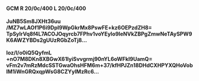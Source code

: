 #### GCM R 20/0c/400 L 20/0c/400
**JuNB5Sm8JXHt36uu**<br/>**/MZ7wLAOf1P6i9DpI9WpGkrMx8PswFE+kz6OEPzdZH8=**<br/>**TpSyIrVq8f4L7ACOJOqyrcb7FPhv1voYEylo9IeNVkZBPgZmwNeTAySPW9K6AWZYBDs2gUUzRGbZoTj8...**<br/><br/>
**Ioz/l/o0iQ5QyfmL**<br/>**+nO7M8DKn8XBGwX61IyiSvvgrmj90nYL6oWFkl9UamQ=**<br/>**vFm2v7mRzMdcSSTGwaOhsHFM6m+37/kfHPJZn18DHdCXHPYXQHoVoblM1iWnGRQxqpWsG8CZYyIMzRc6...**